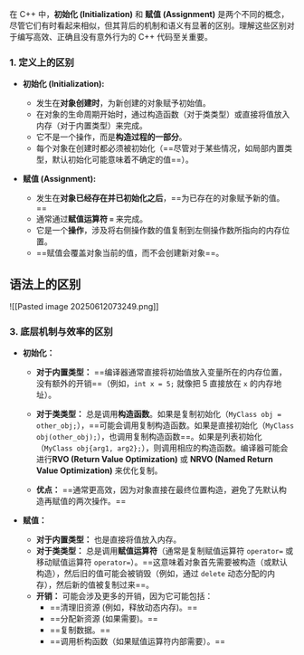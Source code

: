 在 C++ 中，**初始化 (Initialization)** 和 **赋值 (Assignment)** 是两个不同的概念，尽管它们有时看起来相似，但其背后的机制和语义有显著的区别。理解这些区别对于编写高效、正确且没有意外行为的 C++ 代码至关重要。

### 1. 定义上的区别

- **初始化 (Initialization):**
    
    - 发生在**对象创建时**，为新创建的对象赋予初始值。
    - 在对象的生命周期开始时，通过构造函数（对于类类型）或直接将值放入内存（对于内置类型）来完成。
    - 它不是一个操作，而是**构造过程的一部分**。
    - 每个对象在创建时都必须被初始化（==尽管对于某些情况，如局部内置类型，默认初始化可能意味着不确定的值==）。

- **赋值 (Assignment):**
    
    - 发生在**对象已经存在并已初始化之后**，==为已存在的对象赋予新的值。==
    - 通常通过**赋值运算符 `=`** 来完成。
    - 它是一个**操作**，涉及将右侧操作数的值复制到左侧操作数所指向的内存位置。
    - ==赋值会覆盖对象当前的值，而不会创建新对象==。

## 语法上的区别

![[Pasted image 20250612073249.png]]


### 3. 底层机制与效率的区别

- **初始化：**
    
    - **对于内置类型：** ==编译器通常直接将初始值放入变量所在的内存位置，没有额外的开销==（例如，`int x = 5;` 就像把 5 直接放在 `x` 的内存地址）。
    
    - **对于类类型：** 总是调用**构造函数**。如果是复制初始化（`MyClass obj = other_obj;`），==可能会调用复制构造函数。如果是直接初始化（`MyClass obj(other_obj);`），也调用复制构造函数==。如果是列表初始化（`MyClass obj{arg1, arg2};`），则调用相应的构造函数。编译器可能会进行**RVO (Return Value Optimization)** 或 **NRVO (Named Return Value Optimization)** 来优化复制。
    - **优点：** ==通常更高效，因为对象直接在最终位置构造，避免了先默认构造再赋值的两次操作。==
- **赋值：**
    
    - **对于内置类型：** 也是直接将值放入内存。
    - **对于类类型：** 总是调用**赋值运算符**（通常是复制赋值运算符 `operator=` 或移动赋值运算符 `operator=`）。==这意味着对象首先需要被构造（或默认构造），然后旧的值可能会被销毁（例如，通过 `delete` 动态分配的内存），然后新的值被复制过来==。
    - **开销：** 可能会涉及更多的开销，因为它可能包括：
        - ==清理旧资源 (例如，释放动态内存)。==
        - ==分配新资源 (如果需要)。==
        - ==复制数据。==
        - ==调用析构函数（如果赋值运算符内部需要）。==
